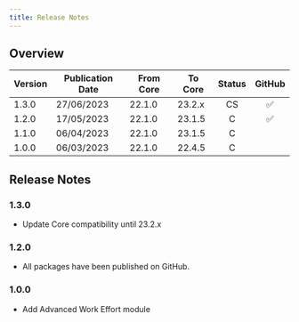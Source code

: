 ```yaml
---
title: Release Notes
---
```

## Overview

| Version | Publication Date | From Core | To Core| Status | GitHub|
| --- | --- | --- | --- | :---: | :---: |
| 1.3.0 | 27/06/2023 | 22.1.0 | 23.2.x | CS  | :white_check_mark:	|
| 1.2.0 | 17/05/2023 | 22.1.0 | 23.1.5 | C   | :white_check_mark:	|
| 1.1.0 | 06/04/2023 | 22.1.0 | 23.1.5 | C   | 						|
| 1.0.0 | 06/03/2023 | 22.1.0 | 22.4.5 | C   | 						|

## Release Notes

### 1.3.0
- Update Core compatibility until 23.2.x
### 1.2.0
- All packages have been published on GitHub.

### 1.0.0
- Add Advanced Work Effort module
